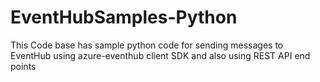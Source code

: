# EventHubSamples-Python
 This Code base has sample python code for sending messages to EventHub using azure-eventhub client SDK and also using REST API end points
